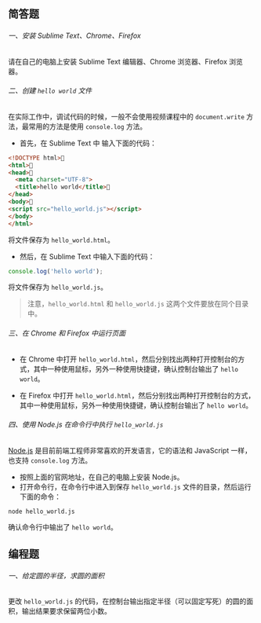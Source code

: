 ## 简答题

###### 一、安装 Sublime Text、Chrome、Firefox

请在自己的电脑上安装 Sublime Text 编辑器、Chrome 浏览器、Firefox 浏览器。

###### 二、创建 `hello world` 文件

在实际工作中，调试代码的时候，一般不会使用视频课程中的 `document.write` 方法，最常用的方法是使用 `console.log` 方法。

- 首先，在 Sublime Text 中 输入下面的代码：

```html
<!DOCTYPE html>
<html>
<head>
  <meta charset="UTF-8">
  <title>hello world</title>
</head>
<body>
<script src="hello_world.js"></script>
</body>
</html>
```

将文件保存为 `hello_world.html`。

- 然后，在 Sublime Text 中输入下面的代码：

```js
console.log('hello world');
```

将文件保存为 `hello_world.js`。

> 注意，`hello_world.html` 和 `hello_world.js` 这两个文件要放在同个目录中。

###### 三、在 Chrome 和 Firefox 中运行页面

- 在 Chrome 中打开 `hello_world.html`，然后分别找出两种打开控制台的方式，其中一种使用鼠标，另外一种使用快捷键，确认控制台输出了 `hello world`。

- 在 Firefox 中打开 `hello_world.html`，然后分别找出两种打开控制台的方式，其中一种使用鼠标，另外一种使用快捷键，确认控制台输出了 `hello world`。


###### 四、使用 Node.js 在命令行中执行 `hello_world.js`

[Node.js](https://nodejs.org/) 是目前前端工程师非常喜欢的开发语言，它的语法和 JavaScript 一样，也支持 `console.log` 方法。

- 按照上面的官网地址，在自己的电脑上安装 Node.js。
- 打开命令行，在命令行中进入到保存 `hello_world.js` 文件的目录，然后运行下面的命令：

```shell
node hello_world.js
```

确认命令行中输出了 `hello world`。

## 编程题

###### 一、给定圆的半径，求圆的面积

更改 `hello_world.js` 的代码，在控制台输出指定半径（可以固定写死）的圆的面积，输出结果要求保留两位小数。




